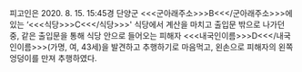 피고인은 2020. 8. 15. 15:45경 단양군 <<<군아래주소>>>B<<</군아래주소>>>에 있는 ‘<<<식당>>>C<<</식당>>>' 식당에서 계산을 마치고 출입문 밖으로 나가던 중, 같은 출입문을 통해 식당 안으로 들어오는 피해자 <<<내국인이름>>>D<<</내국인이름>>>(가명, 여, 43세)을 발견하고 추행하기로 마음먹고, 왼손으로 피해자의 왼쪽 엉덩이를 만져 추행하였다.